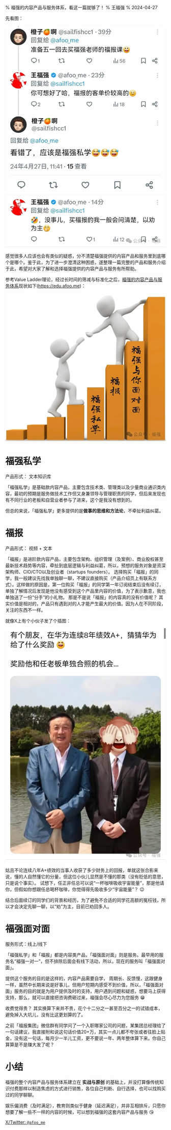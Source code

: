 % 福强的内容产品与服务体系，看这一篇就够了！
% 王福强
% 2024-04-27


先看图：

![](./images/twitter-testimonial.webp)

感觉很多人应该也会有类似的疑惑，分不清楚福强提供的内容产品和服务里到底哪个是哪个。鉴于此，为了进一步澄清这种困惑，遂整理一篇完整的产品和服务介绍于此，希望对大家了解和选择福强提供的内容产品与服务有所帮助。

参考Value Ladder理论，经过长时间的筛减与标准化之后，[福强的内容产品与服务体系](https://edu.afoo.me)现状如下(https://edu.afoo.me)：

![](./images/fq-value-laddar.webp)



# 福强私学

<span style="text-align:center;">产品形式： 文本知识库</span>

「福强私学」是基础款内容产品，主要包含技术类、管理类以及少量商业通识类内容，最初的预期是服务做技术工作但又身兼领导与管理职责的同学，但后来发现也有不同行业的老板和自营业者参与了进来，这个是我没有想到的。

但总的来说，「福强私学」更多提供的是**做事的思维和方法论**，不牵扯利益纠葛。

# 福报

<span style="text-align:center;">产品形式： 视频 + 文本</span>

「福报」是进阶款内容产品，主要包含架构、组织管理（及案例）、商业股权甚至最新技术趋势等内容，牵扯到底层逻辑与利益纠葛，所以，预想的服务对象是资深架构师、CIO/CTO以及创业者（startups founders）。 选择购买「福报」的同学，我一般建议先找我单独聊一聊，不建议直接购买（产品介绍页上有联系方式）。这样做的原因是，第一位购买「福报」的同学第一年订阅结束后没有续订，单独了解情况后发现是他没有感受到这个产品里内容的价值，为了表示歉意，我也单独送了一份“分手”的小礼物。 那是不是说「福报」的内容真的没有价值呢？ 其实价值是相对的，产品只有遇到对的人才能产生最大的价值。因为人在不同阶段， 关注的东西不一样。

就像X上有个小伙子发了个插图：

![](./images/renzhengfeihezhao.webp)

姑且不论连续八年A+绩效的当事人收获了多少财务上的回报，单就这张合影来说，懂的人自然懂它的分量，但这位小伙儿显然是不懂的那类（没有贬低的意思，只是说个事实）。 试想下，任正非任总可以说“一杯咖啡吸收宇宙能量”，那是他请你，但假如你想跟任总喝杯咖啡，你觉得得先吸收多少“宇宙能量”？ 😉

结合后面续订的同学们的背景和经历，为了避免不合适的同学花高额的冤枉钱，所以才会决定先聊一聊，以“劝”为主，目前已劝回多人。

# 福强面对面

<span style="text-align:center;">服务形式：线上/线下</span>

「福强私学」和「福报」都是内容类产品，「福强面对面」则是服务。最早用的服务名“福强一对一”，但不排除后面会有线下活动，所以，现在的服务叫「福强面对面」。

提供这个服务的目的是这样的，内容产品需要自学， 周期长、反馈慢，这跟健身一样，虽然中长期来说是好事儿，但用户短期内感受不到价值，所以，「福强面对面」服务的目的就是为用户提供及时的支持，用户遇到问题和疑惑，想要马上获得支持，那么，就可以直接把咨询费砸过来，福强会尽心尽力为您服务 😁

收费觉得贵？ 其实换算下来并不贵，花个十二分之一甚至百分之一的试错成本，避免掉入大坑儿，没有比这更划算的了。

之前「福报集团」微信群有同学问了一个入职哪家公司的问题，某集团总经理给了一句话建议，我直接附和说这句话价值20+万，其实一点儿都不夸张或者往脸上贴金，没有这一句话，每月少一半儿工资，更不要说一年、两年整体算下来。你自己算算是不是赚大发了呢？

# 小结

福强的整个内容产品与服务体系建立在 **实战与原创** 的基础上，并没打算像传统知识付费那样以制造焦虑的方式进行销售，各位自己判断、自行选择，也可以找购买过的同学聊聊。

娱乐偏消费（及时满足），教育则类似于健身（延迟满足），并非互相排斥，只愿你想要了解一些不一样的内容的时候，可以想到福强的这套内容产品与服务 😘

[X/Twitter: `@afoo_me`](https://x.com/afoo_me)


